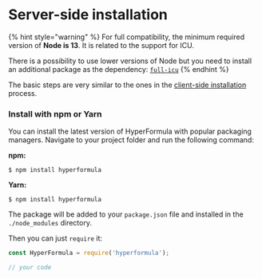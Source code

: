 # Server-side installation

{% hint style="warning" %}
For full compatibility, the minimum required version of **Node is 13**. It is related to the support for ICU.

There is a possibility to use lower versions of Node but you need to install an additional package as the dependency: [`full-icu`](https://github.com/unicode-org/full-icu-npm)
{% endhint %}

The basic steps are very similar to the ones in the [client-side installation](client-side.md) process.

### Install with npm or Yarn

You can install the latest version of HyperFormula with popular packaging managers. Navigate to your project folder and run the following command:  
  
**npm:**

```
$ npm install hyperformula
```

**Yarn:**

```
$ npm install hyperformula
```

The package will be added to your `package.json` file and installed in the `./node_modules` directory.

Then you can just `require` it:

```javascript
const HyperFormula = require('hyperformula');

// your code
```

